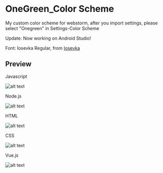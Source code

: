 # OneGreen_Color Scheme
My custom color scheme for webstorm, after you import settings, please select "Onegreen" in Settings-Color Scheme

Update: Now working on Android Studio!

Font: Iosevka Regular, from [Iosevka](https://github.com/be5invis/Iosevka)

## Preview
Javascript

![alt text](https://raw.githubusercontent.com/gjuoun/JunGuo_Color_Scheme_Webstorm/master/javascript.png "Javascript")

Node.js

![alt text](https://raw.githubusercontent.com/gjuoun/JunGuo_Color_Scheme_Webstorm/master/nodejs.png "Node.js")

HTML

![alt text](https://raw.githubusercontent.com/gjuoun/JunGuo_Color_Scheme_Webstorm/master/html.png "HTML")

CSS

![alt text](https://raw.githubusercontent.com/gjuoun/JunGuo_Color_Scheme_Webstorm/master/css.png "CSS")

Vue.js

![alt text](https://raw.githubusercontent.com/gjuoun/JunGuo_Color_Scheme_Webstorm/master/vue.png "Vue.js")
